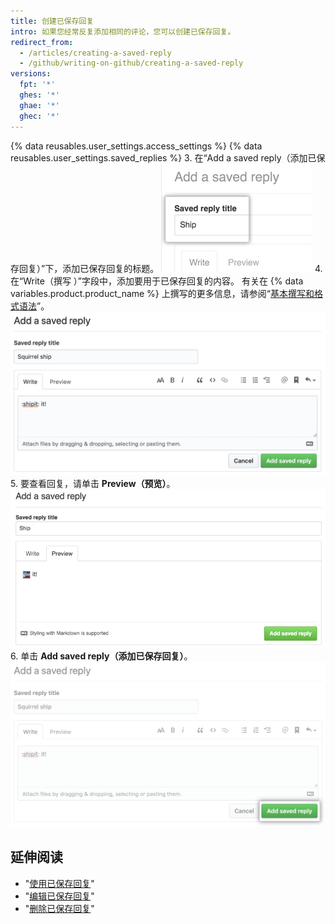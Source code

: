 ```yaml
---
title: 创建已保存回复
intro: 如果您经常反复添加相同的评论，您可以创建已保存回复。
redirect_from:
  - /articles/creating-a-saved-reply
  - /github/writing-on-github/creating-a-saved-reply
versions:
  fpt: '*'
  ghes: '*'
  ghae: '*'
  ghec: '*'
---
```


{% data reusables.user_settings.access_settings %}
{% data reusables.user_settings.saved_replies %}
3. 在“Add a saved reply（添加已保存回复）”下，添加已保存回复的标题。 ![已保存回复标题](/assets/images/help/settings/saved-replies-title.png)
4. 在“Write（撰写 ）”字段中，添加要用于已保存回复的内容。 有关在 {% data variables.product.product_name %} 上撰写的更多信息，请参阅“[基本撰写和格式语法](/articles/basic-writing-and-formatting-syntax)”。 ![撰写已保存回复](/assets/images/help/settings/saved-replies-settings-adding.png)
5. 要查看回复，请单击 **Preview（预览）**。 ![添加已保存回复](/assets/images/help/settings/saved-replies-preview.png)
6. 单击 **Add saved reply（添加已保存回复）**。 !["添加已保存回复"按钮](/assets/images/help/settings/saved-replies-add-button.png)

## 延伸阅读

- "[使用已保存回复](/articles/using-saved-replies)"
- "[编辑已保存回复](/articles/editing-a-saved-reply)"
- "[删除已保存回复](/articles/deleting-a-saved-reply)"
